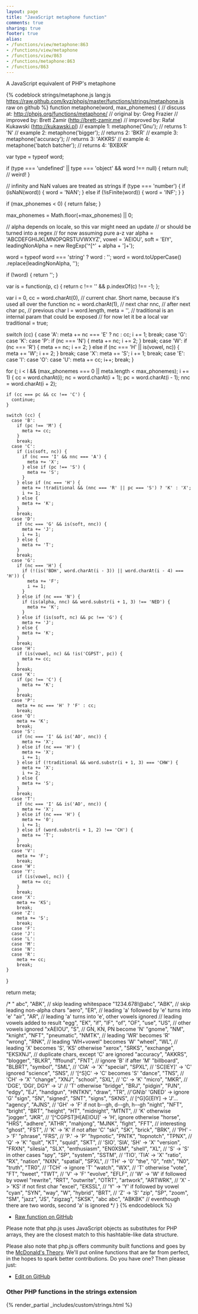 ```yaml
---
layout: page
title: "JavaScript metaphone function"
comments: true
sharing: true
footer: true
alias:
- /functions/view/metaphone:863
- /functions/view/metaphone
- /functions/view/863
- /functions/metaphone:863
- /functions/863
---
```

<!-- Generated by Rakefile:build -->
A JavaScript equivalent of PHP's metaphone

{% codeblock strings/metaphone.js lang:js https://raw.github.com/kvz/phpjs/master/functions/strings/metaphone.js raw on github %}
function metaphone(word, max_phonemes) {
  //  discuss at: http://phpjs.org/functions/metaphone/
  // original by: Greg Frazier
  // improved by: Brett Zamir (http://brett-zamir.me)
  // improved by: Rafał Kukawski (http://kukawski.pl)
  //   example 1: metaphone('Gnu');
  //   returns 1: 'N'
  //   example 2: metaphone('bigger');
  //   returns 2: 'BKR'
  //   example 3: metaphone('accuracy');
  //   returns 3: 'AKKRS'
  //   example 4: metaphone('batch batcher');
  //   returns 4: 'BXBXR'

  var type = typeof word;

  if (type === 'undefined' || type === 'object' && word !== null) {
    return null; // weird!
  }

  // infinity and NaN values are treated as strings
  if (type === 'number') {
    if (isNaN(word)) {
      word = 'NAN';
    } else if (!isFinite(word)) {
      word = 'INF';
    }
  }

  if (max_phonemes < 0) {
    return false;
  }

  max_phonemes = Math.floor(+max_phonemes) || 0;

  // alpha depends on locale, so this var might need an update
  // or should be turned into a regex
  // for now assuming pure a-z
  var alpha = 'ABCDEFGHIJKLMNOPQRSTUVWXYZ',
    vowel = 'AEIOU',
    soft = 'EIY',
    leadingNonAlpha = new RegExp('^[^' + alpha + ']+');

  word = typeof word === 'string' ? word : '';
  word = word.toUpperCase()
    .replace(leadingNonAlpha, '');

  if (!word) {
    return '';
  }

  var is = function(p, c) {
    return c !== '' && p.indexOf(c) !== -1;
  };

  var i = 0,
    cc = word.charAt(0), // current char. Short name, because it's used all over the function
    nc = word.charAt(1), // next char
    nnc, // after next char
    pc, // previous char
    l = word.length,
    meta = '',
    // traditional is an internal param that could be exposed
    // for now let it be a local var
    traditional = true;

  switch (cc) {
    case 'A':
      meta += nc === 'E' ? nc : cc;
      i += 1;
      break;
    case 'G':
    case 'K':
    case 'P':
      if (nc === 'N') {
        meta += nc;
        i += 2;
      }
      break;
    case 'W':
      if (nc === 'R') {
        meta += nc;
        i += 2;
      } else if (nc === 'H' || is(vowel, nc)) {
        meta += 'W';
        i += 2;
      }
      break;
    case 'X':
      meta += 'S';
      i += 1;
      break;
    case 'E':
    case 'I':
    case 'O':
    case 'U':
      meta += cc;
      i++;
      break;
  }

  for (; i < l && (max_phonemes === 0 || meta.length < max_phonemes); i += 1) {
    cc = word.charAt(i);
    nc = word.charAt(i + 1);
    pc = word.charAt(i - 1);
    nnc = word.charAt(i + 2);

    if (cc === pc && cc !== 'C') {
      continue;
    }

    switch (cc) {
      case 'B':
        if (pc !== 'M') {
          meta += cc;
        }
        break;
      case 'C':
        if (is(soft, nc)) {
          if (nc === 'I' && nnc === 'A') {
            meta += 'X';
          } else if (pc !== 'S') {
            meta += 'S';
          }
        } else if (nc === 'H') {
          meta += !traditional && (nnc === 'R' || pc === 'S') ? 'K' : 'X';
          i += 1;
        } else {
          meta += 'K';
        }
        break;
      case 'D':
        if (nc === 'G' && is(soft, nnc)) {
          meta += 'J';
          i += 1;
        } else {
          meta += 'T';
        }
        break;
      case 'G':
        if (nc === 'H') {
          if (!(is('BDH', word.charAt(i - 3)) || word.charAt(i - 4) === 'H')) {
            meta += 'F';
            i += 1;
          }
        } else if (nc === 'N') {
          if (is(alpha, nnc) && word.substr(i + 1, 3) !== 'NED') {
            meta += 'K';
          }
        } else if (is(soft, nc) && pc !== 'G') {
          meta += 'J';
        } else {
          meta += 'K';
        }
        break;
      case 'H':
        if (is(vowel, nc) && !is('CGPST', pc)) {
          meta += cc;
        }
        break;
      case 'K':
        if (pc !== 'C') {
          meta += 'K';
        }
        break;
      case 'P':
        meta += nc === 'H' ? 'F' : cc;
        break;
      case 'Q':
        meta += 'K';
        break;
      case 'S':
        if (nc === 'I' && is('AO', nnc)) {
          meta += 'X';
        } else if (nc === 'H') {
          meta += 'X';
          i += 1;
        } else if (!traditional && word.substr(i + 1, 3) === 'CHW') {
          meta += 'X';
          i += 2;
        } else {
          meta += 'S';
        }
        break;
      case 'T':
        if (nc === 'I' && is('AO', nnc)) {
          meta += 'X';
        } else if (nc === 'H') {
          meta += '0';
          i += 1;
        } else if (word.substr(i + 1, 2) !== 'CH') {
          meta += 'T';
        }
        break;
      case 'V':
        meta += 'F';
        break;
      case 'W':
      case 'Y':
        if (is(vowel, nc)) {
          meta += cc;
        }
        break;
      case 'X':
        meta += 'KS';
        break;
      case 'Z':
        meta += 'S';
        break;
      case 'F':
      case 'J':
      case 'L':
      case 'M':
      case 'N':
      case 'R':
        meta += cc;
        break;
    }
  }

  return meta;

  /*
  "    abc", "ABK", // skip leading whitespace
  "1234.678!@abc", "ABK", // skip leading non-alpha chars
  "aero", "ER", // leading 'a' followed by 'e' turns into 'e'
  "air", "AR", // leading 'a' turns into 'e', other vowels ignored
  // leading vowels added to result
  "egg", "EK",
  "if", "IF",
  "of", "OF",
  "use", "US",
  // other vowels ignored
  "xAEIOU", "S",
  // GN, KN, PN become 'N'
  "gnome", "NM",
  "knight", "NFT",
  "pneumatic", "NMTK",
  // leading 'WR' becomes 'R'
  "wrong", "RNK",
  // leading 'WH+vowel" becomes 'W'
  "wheel", "WL",
  // leading 'X' becomes 'S', 'KS' otherwise
  "xerox", "SRKS",
  "exchange", "EKSXNJ",
  // duplicate chars, except 'C' are ignored
  "accuracy", "AKKRS",
  "blogger", "BLKR",
  "fffound", "FNT",
  // ignore 'B' if after 'M'
  "billboard", "BLBRT",
  "symbol", "SML",
  // 'CIA' -> 'X'
  "special", "SPXL",
  // 'SC[IEY]' -> 'C' ignored
  "science", "SNS",
  // '[^S]C' -> 'C' becomes 'S'
  "dance", "TNS",
  // 'CH' -> 'X'
  "change", "XNJ",
  "school", "SXL",
  // 'C' -> 'K'
  "micro", "MKR",
  // 'DGE', 'DGI', DGY' -> 'J'
  // 'T' otherwise
  "bridge", "BRJ",
  "pidgin", "PJN",
  "edgy", "EJ",
  "handgun", "HNTKN",
  "draw", "TR",
  //'GN\b' 'GNED' -> ignore 'G'
  "sign", "SN",
  "signed", "SNT",
  "signs", "SKNS",
  // [^G]G[EIY] -> 'J'...
  "agency", "AJNS",
  // 'GH' -> 'F' if not b--gh, d--gh, h--gh
  "night", "NFT",
  "bright", "BRT",
  "height", "HT",
  "midnight", "MTNT",
  // 'K' otherwise
  "jogger", "JKR",
  // '[^CGPST]H[AEIOU]' -> 'H', ignore otherwise
  "horse", "HRS",
  "adhere", "ATHR",
  "mahjong", "MJNK",
  "fight", "FFT", // interesting
  "ghost", "FST",
  // 'K' -> 'K' if not after 'C'
  "ski", "SK",
  "brick", "BRK",
  // 'PH' -> 'F'
  "phrase", "FRS",
  // 'P.' -> 'P'
  "hypnotic", "PNTK",
  "topnotch", "TPNX",
  // 'Q' -> 'K'
  "quit", "KT",
  "squid", "SKT",
  // 'SIO', 'SIA', 'SH' -> 'X'
  "version", "FRXN",
  "silesia", "SLX",
  "enthusiasm", "EN0XSM",
  "shell", "XL",
  // 'S' -> 'S' in other cases
  "spy", "SP",
  "system", "SSTM",
  // 'TIO', 'TIA' -> 'X'
  "ratio", "RX",
  "nation", "NXN",
  "spatial", "SPXL",
  // 'TH' -> '0'
  "the", "0",
  "nth", "N0",
  "truth", "TR0",
  // 'TCH' -> ignore 'T'
  "watch", "WX",
  // 'T' otherwise
  "vote", "FT",
  "tweet", "TWT",
  // 'V' -> 'F'
  "evolve", "EFLF",
  // 'W' -> 'W' if followed by vowel
  "rewrite", "RRT",
  "outwrite", "OTRT",
  "artwork", "ARTWRK",
  // 'X' -> 'KS' if not first char
  "excel", "EKSSL",
  // 'Y' -> 'Y' if followed by vowel
  "cyan", "SYN",
  "way", "W",
  "hybrid", "BRT",
  // 'Z' -> 'S'
  "zip", "SP",
  "zoom", "SM",
  "jazz", "JS",
  "zigzag", "SKSK",
  "abc abc", "ABKBK" // eventhough there are two words, second 'a' is ignored
  */
}
{% endcodeblock %}

 - [Raw function on GitHub](https://github.com/kvz/phpjs/blob/master/functions/strings/metaphone.js)

Please note that php.js uses JavaScript objects as substitutes for PHP arrays, they are 
the closest match to this hashtable-like data structure. 

Please also note that php.js offers community built functions and goes by the 
[McDonald's Theory](https://medium.com/what-i-learned-building/9216e1c9da7d). We'll put online 
functions that are far from perfect, in the hopes to spark better contributions. 
Do you have one? Then please just: 

 - [Edit on GitHub](https://github.com/kvz/phpjs/edit/master/functions/strings/metaphone.js)


### Other PHP functions in the strings extension
{% render_partial _includes/custom/strings.html %}
